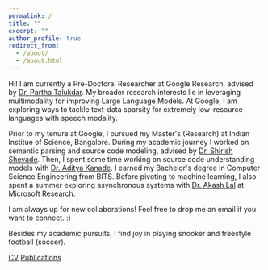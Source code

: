 ```yaml
---
permalink: /
title: ""
excerpt: ""
author_profile: true
redirect_from: 
  - /about/
  - /about.html
---
```


Hi! I am currently a Pre-Doctoral Researcher at Google Research, advised by [Dr. Partha Talukdar](https://parthatalukdar.github.io). My broader research interests lie in leveraging multimodality for improving Large Language Models. At Google, I am exploring ways to tackle text-data sparsity for extremely low-resource languages with speech modality.

Prior to my tenure at Google, I pursued my Master's (Research) at Indian Institue of Science, Bangalore. During my academic journey I worked on semantic parsing and source code modeling, advised by [Dr. Shirish Shevade](https://eecs.iisc.ac.in/people/shirish-k-shevade/). Then, I spent some time working on source code understanding models with [Dr. Aditya Kanade](https://www.microsoft.com/en-us/research/people/kanadeaditya/). I earned my Bachelor's degree in Computer Science Engineering from BITS. Before pivoting to machine learning, I also spent a summer exploring asynchronous systems with [Dr. Akash Lal](https://www.microsoft.com/en-us/research/people/akashl/) at Microsoft Research.

I am always up for new collaborations! Feel free to drop me an email if you want to connect. :)

Besides my academic pursuits, I find joy in playing snooker and freestyle football (soccer). 

[CV]() [Publications](https://scholar.google.com/citations?user=pbU47_MAAAAJ&hl=en)
